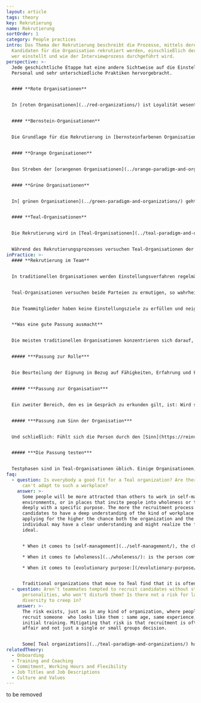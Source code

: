 ```yaml
---
layout: article
tags: theory
key: Rekrutierung
name: Rekrutierung
sortOrder: 1
category: People practices
intro: Das Thema der Rekrutierung beschreibt die Prozesse, mittels derer externe
  Kandidaten für die Organisation rekrutiert werden, einschließlich der Frage,
  wer einstellt und wie der Interviewprozess durchgeführt wird.
perspective: >-
  Jede geschichtliche Etappe hat eine andere Sichtweise auf die Einstellung von
  Personal und sehr unterschiedliche Praktiken hervorgebracht.


  #### **Rote Organisationen**


  In [roten Organisationen](../red-organizations/) ist Loyalität wesentlich. Der Chef umgibt sich mit Familienmitgliedern oder anderen Personen, denen er vertrauen kann oder die er durch Furcht und das Versprechen, sich um sie zu kümmern, unter Kontrolle halten kann. Die Rekrutierung läuft auf Kooptation hinaus und es gibt oft ritualisierte Beitrittspraktiken, bei denen der Neuankömmling dem Chef die Treue verspricht, der im Gegenzug Schutz bietet.


  #### **Bernstein-Organisationen**


  Die Grundlage für die Rekrutierung in [bernsteinfarbenen Organisationen](../amber-paradigm-and-organizations/) bildet die soziale Schichtung. Um sich auf eine Stelle zu bewerben, müssen die Bewerber einen bestimmten Hintergrund aufweisen. Historisch gesehen entsprach diese hierarchische Schichtung in Organisationen der sozialen Schichtung: Priester wurden aus der Bauernschaft rekrutiert, Bischöfe und Kardinäle aus der Aristokratie. Ein Mann (und erst recht eine Frau), der aus der Arbeiterklasse stammt, würde keine Führungsposition anstreben und wenn er einmal in der Organisation ist, würde er nicht hoch aufsteigen. Heutige Bernstein-Organisationen neigen immer noch dazu, sich an die soziale Schichtung zu halten, wenn auch auf subtilere Weise. In Regierungsbehörden, Schulen und beim Militär wird für Positionen ab einer bestimmten Ebene oft immer noch ein bestimmter Abschluss oder eine bestimmte Anzahl von Jahren an Erfahrung verlangt. Die Person, die eingestellt wird, ist vielleicht nicht die am besten qualifizierte, aber diejenige, die alle Kriterien erfüllt.


  #### **Orange Organisationen**


  Das Streben der [orangenen Organisationen](../orange-paradigm-and-organizations/) nach Leistung, Effizienz und Innovation veranlasst sie, ihre Einstellungsbemühungen auf die Auswahl der Kandidaten mit den besten Fähigkeiten, der relevantesten Erfahrung und dem besten Fachwissen für eine bestimmte Rolle sowie dem besten zukünftigen Entwicklungspotenzial zu konzentrieren. In einigen großen Unternehmen werden die Vorstellungsgespräche von spezialisierten Mitarbeitern der Personalabteilung geführt (für Spitzenpositionen von externen Headhunter-Firmen); in den meisten Fällen in Zusammenarbeit mit dem künftigen Vorgesetzten der betreffenden Person. Es wurden beträchtliche Anstrengungen und Ressourcen für die Entwicklung von Interviewtechniken und Schulungen sowie von Beurteilungsinstrumenten aufgewendet, um den Organisationen zu helfen, ihre Erfolgsquote bei der Personalbeschaffung zu optimieren.


  #### **Grüne Organisationen**


  In[ grünen Organisationen](../green-paradigm-and-organizations/) geht es bei der Einstellung um die gemeinsame Kultur ebenso wie um die spezifischen Fähigkeiten der Kandidatin. Kandidaten für Führungspositionen werden streng auf ihre Denkweise, ihr Verhalten und ihre Werte geprüft: Sind sie bereit, ihre Untergebenen zu stärken und ein Coach anstelle eines Entscheidungsträgers von oben herab zu sein? Werden sie mit Bescheidenheit führen? Durch die Konzentration auf die Kultur kommt den Personalressourcen eine zentrale Rolle zuteil.


  #### **Teal-Organisationen**


  Die Rekrutierung wird in [Teal-Organisationen](../teal-paradigm-and-organizations/) von dem Team geleitet, das ein neues Mitglied braucht; nicht von der Personalabteilung (häufig gibt es keine Personalabteilung). Die Gespräche mit den Bewerbern drehen sich in der Regel um drei Themen: Eignung für die Aufgabe, Passung zur Organisation und ihrem Sinn. Die letzten beiden Punkte werden oft als wichtiger angesehen, da in selbstverwalteten Organisationen die Rollen häufig wechseln. Häufig wird eine Testphase vereinbart, damit beide Parteien ehrlich einschätzen können, ob sie zueinander passen.


  Während des Rekrutierungsprozesses versuchen Teal-Organisationen der Versuchung zu widerstehen, vor Bewerbern "gut auszusehen". Die Prämisse ist, dass beide Parteien versuchen, eine einfache, grundlegende Frage zu beantworten: Haben wir das Gefühl, dass wir für eine gemeinsame Reise bestimmt sind? Diese Frage kann nur dann sinnvoll beantwortet werden, wenn die Gespräche auf Ehrlichkeit und Integrität beruhen und die Bereitschaft besteht, tief und offen nachzufragen.
inPractice: >-
  #### **Rekrutierung im Team**


  In traditionellen Organisationen werden Einstellungsverfahren regelmäßig von Mitarbeitern der Personalabteilung durchgeführt. Ihr Interesse ist es, eine offene Stelle schnell mit einem geeigneten Kandidaten zu besetzen, da ihre Leistung manchmal an der Anzahl der von ihnen besetzten Stellen gemessen wird. Es liegt in ihrem besten Interesse, ein positives Bild des Unternehmens und der Stelle zu vermitteln, um den Bewerber zu ermutigen, das Angebot anzunehmen. In gleicher Weise versuchen die Bewerber, sich selbst und ihre Berufserfahrung in einem möglichst positiven Licht darzustellen, um die Chancen zu erhöhen, ein Stellenangebot zu erhalten.


  Teal-Organisationen versuchen beide Parteien zu ermutigen, so wahrheitsgemäß wie möglich miteinander umzugehen. Die Vorstellungsgespräche werden von den künftigen Teammitgliedern geführt, die lediglich entscheiden wollen, ob sie mit dem Bewerber täglich zusammenarbeiten möchten. Das Team kann sich von der Personalabteilung beraten lassen, wenn es eine solche Funktion gibt, aber für den Prozess und die Entscheidung sind sie selbst zuständig. 10 bis 12 Gespräche sind nicht ungewöhnlich, damit beide Parteien Zeit haben, sich gegenseitig kennenzulernen und herauszufinden, ob das Team und der Bewerber gut zusammenpassen.


  Die Teammitglieder haben keine Einstellungsziele zu erfüllen und neigen dazu, ehrlich über ihren Arbeitsplatz zu berichten. Wenn sie ihrem potentiellen neuen Teamkollegen gegenüber das Unternehmen zu positiv darstellen, müssen sie täglich mit den Konsequenzen leben. Da die Teammitglieder dazu neigen, ehrlich über ihren Arbeitsplatz zu sprechen, fühlen sich die Bewerber dazu eingeladen, ebenfalls ehrlich zu sein. Die Bewerber lernen oft alle ihre künftigen Kollegen kennen, besichtigen die Räumlichkeiten und werden eingeladen, wirklich alle möglichen Fragen zu stellen, um festzustellen, ob sie sich wirklich berufen fühlen, dort zu arbeiten. Viele Teal-Organisationen berichten, dass ihre Rekrutierungsprozesse und -entscheidungen deutlich länger dauern können als üblich. Manchmal nehmen sie ein langsameres Wachstum in Kauf und halten eine Stelle so lange offen, bis sie eine Person gefunden haben, die nicht nur zu der offenen Stelle, sondern auch zur Organisation und ihrem Sinn passt.


  **Was eine gute Passung ausmacht**


  Die meisten traditionellen Organisationen konzentrieren sich darauf, ob eine Person zur Stellenbeschreibung passt. Teal-Organisationen neigen dazu, eine breitere Perspektive einzunehmen und die Personalbeschaffung als einen wechselseitigen Entdeckungsprozess zu gestalten, um eine grundlegende Frage zu beantworten: Sind wir für eine gemeinsame Reise bestimmt?


  ##### ***Passung zur Rolle***


  Die Beurteilung der Eignung in Bezug auf Fähigkeiten, Erfahrung und Fachwissen ist nach wie vor ein wichtiger Bestandteil des Rekrutierungsprozesses, vor allem bei spezifischen Aufgaben, die Fachwissen erfordern. Die Rollen in selbstverwalteten Organisationen werden jedoch sehr fließend ausgetauscht. Aus diesem Grund wird die "Passung zur Stelle" oft nicht als vorrangig angesehen, da sich die Rollen einer Person schnell ändern können. Selbstverwaltungsorganisationen machen die Erfahrung, dass Mitarbeiter, die motiviert sind, eine neue und herausfordernde Rolle zu übernehmen, in überraschend kurzer Zeit neue Fähigkeiten und Erfahrungen erwerben.


  ##### ***Passung zur Organisation***


  Ein zweiter Bereich, den es im Gespräch zu erkunden gilt, ist: Wird sich diese Person in der Organisation entfalten? Wird sie oder er in einem selbstorganisierten Umfeld aufblühen? Fühlt sich die Person von den Werten des Unternehmens angesprochen? Macht es bei ihr oder ihm "klick" mit den Kollegen? Viele Teal-Organisationen, wie z. B. [Morning Star](http://www.morningstarco.com/), bieten den Bewerbern eine Schulung in Selbstmanagement an, damit sie herausfinden können, ob dies ihren Vorstellungen entspricht. Andere Organisationen schaffen Momente im Einstellungsprozess, in denen ausführliche Gespräche über die Werte des Unternehmens und des Bewerbers geführt werden.


  ##### ***Passung zum Sinn der Organisation***


  Und schließlich: Fühlt sich die Person durch den [Sinn](https://reinventingorganizationswiki.com/theory/listening-to-purpose/) der Organisation angesprochen. Gibt es etwas in der Geschichte der Person, was sie in Einklang mit dem Sinn bringt und sie dazu veranlasst, diesem Sinn in diesem Moment ihres Lebens zu dienen? Die durch diese Fragen ausgelöste Diskussion kann sehr tiefgreifend sein und sowohl dem Bewerber als auch der Organisation helfen, mehr über sich selbst zu erfahren. Die Rekrutierung wird zu einem Prozess der Selbsterkundung sowie zu einem Prozess der gegenseitigen Erkundung.


  ##### ***Die Passung testen***


  Testphasen sind in Teal-Organisationen üblich. Einige Organisationen, zum Beispiel [FAVI](http://www.favi.com/en/), nutzen diese Zeit für beide Seiten ausgiebig, um zu testen, ob die Zusammenarbeit langfristig gut funktioniert. [Zappos](https://en.wikipedia.org/wiki/Zappos) bietet seinen neuen Mitarbeitern einen Scheck über 3.000 US-Dollar, wenn sie es sich anders überlegen und während der vierwöchigen Orientierungsphase kündigen. Die Idee dahinter ist, dass es für alle Beteiligten besser ist, wenn sie nicht in einem Verhältnis bleiben, das unglücklich zu sein verspricht.
faq:
  - question: Is everybody a good fit for a Teal organization? Are there people who
      can't adapt to such a workplace?
    answer: >-
      Some people will be more attracted than others to work in self-managing
      environments, or in places that invite people into wholeness or to engage
      deeply with a specific purpose. The more the recruitment process allows
      candidates to have a deep understanding of the kind of workplace they are
      applying for the higher the chance both the organization and the
      individual may have a clear understanding and might realize the fit is not
      ideal.


      * When it comes to [self-management](../self-management/), the challenge tends to be different, depending on a person's background. If the candidate is used to being a manager or to work in a staff position with power over operating units, it can be a challenging transition. Candidates who have previously worked in the lower levels of the organization may find it hard at first to deal with the higher levels of commitment and personal responsibility that self-management requires.

      * When it comes to [wholeness](../wholeness/): is the person comfortable with an environment where colleagues are expecting each other to be open and vulnerable, to show up from a place of wholeness?

      * When it comes to [evolutionary purpose:](/evolutionary-purpose/) does the person resonate with the organization's purpose, and do they feel ok with an environment in which there is little predict & control, and more sense and respond?


      Traditional organizations that move to Teal find that it is often hard to predict who will thrive in the new environment or not. Some people suddenly blossom, whereas others where everyone predicted they would love it find it hard. So taking time in the recruitment process and building in, when possible, a test period might be helpful to increases chances of a good fit.
  - question: Aren’t teammates tempted to recruit candidates without strong
      personalities, who won't disturb them? Is there not a risk for lack of
      diversity to creep in?
    answer: >-
      The risk exists, just as in any kind of organization, where people prefer
      recruit someone  who looks like them : same age, same experience, same
      initial training. Mitigating that risk is that recruitment is often a team
      affair and not just a single or small groups decision. 


      Some[ Teal organizations](../teal-paradigm-and-organizations/) have invented processes to preserve diversity (see below RHD  bi-monthly “isms in the workplace meeting”).
relatedTheory:
  - Onboarding
  - Training and Coaching
  - Commitment, Working Hours and Flexibility
  - Job Titles and Job Descriptions
  - Culture and Values
---
```

to be removed